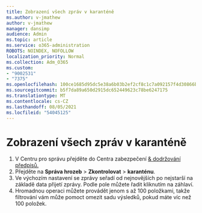 ```yaml
---
title: Zobrazení všech zpráv v karanténě
ms.author: v-jmathew
author: v-jmathew
manager: dansimp
audience: Admin
ms.topic: article
ms.service: o365-administration
ROBOTS: NOINDEX, NOFOLLOW
localization_priority: Normal
ms.collection: Adm_O365
ms.custom:
- "9002531"
- "7375"
ms.openlocfilehash: 100ce1685d95dc5e38a6b03b2ef2cf8c1c7a092157f4d30866b3dd36375ae2f0
ms.sourcegitcommit: b5f7da89a650d2915dc652449623c78be6247175
ms.translationtype: MT
ms.contentlocale: cs-CZ
ms.lasthandoff: 08/05/2021
ms.locfileid: "54045125"
---
```

# <a name="view-all-quarantined-messages"></a>Zobrazení všech zpráv v karanténě

1. V Centru pro správu přejděte do Centra zabezpečení [& dodržování předpisů.](https://go.microsoft.com/fwlink/p/?linkid=2077143)
2. Přejděte na **Správa hrozeb**  >  **Zkontrolovat**  >  **karanténu**.
3. Ve výchozím nastavení se zprávy seřadí od nejnovějších po nejstarší na základě data přijetí zprávy. Podle pole můžete řadit kliknutím na záhlaví.
4. Hromadnou operaci můžete provádět jenom s až 100 položkami, takže filtrování vám může pomoct omezit sadu výsledků, pokud máte víc než 100 položek.
